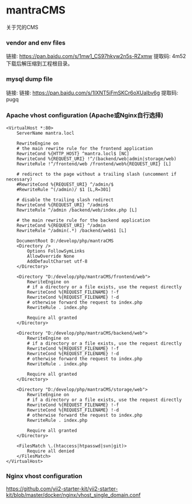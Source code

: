 # mantraCMS
关于咒的CMS

### vendor and env files
链接: https://pan.baidu.com/s/1mw1_CS97hkyw2n5s-RZxmw 提取码: 4m52  
下载后解压缩到工程根目录。

### mysql dump file
链接: 链接: https://pan.baidu.com/s/1lXNT5iFmSKCr6oXUalbv6g 提取码: pugq  

### Apache vhost configuration (Apache或Nginx自行选择)
```shell
<VirtualHost *:80>
    ServerName mantra.locl

    RewriteEngine on
    # the main rewrite rule for the frontend application
    RewriteCond %{HTTP_HOST} ^mantra.locl$ [NC] 
    RewriteCond %{REQUEST_URI} !^/(backend/web|admin|storage/web)
    RewriteRule !^/frontend/web /frontend/web%{REQUEST_URI} [L]
    
    # redirect to the page without a trailing slash (uncomment if necessary)
    #RewriteCond %{REQUEST_URI} ^/admin/$
    #RewriteRule ^(/admin)/ $1 [L,R=301]
    
    # disable the trailing slash redirect
    RewriteCond %{REQUEST_URI} ^/admin$
    RewriteRule ^/admin /backend/web/index.php [L]
    
    # the main rewrite rule for the backend application
    RewriteCond %{REQUEST_URI} ^/admin
    RewriteRule ^/admin(.*) /backend/web$1 [L]

    DocumentRoot D:/develop/php/mantraCMS
    <Directory />
        Options FollowSymLinks
        AllowOverride None
        AddDefaultCharset utf-8
    </Directory>
    
    <Directory "D:/develop/php/mantraCMS/frontend/web">
        RewriteEngine on
        # if a directory or a file exists, use the request directly
        RewriteCond %{REQUEST_FILENAME} !-f
        RewriteCond %{REQUEST_FILENAME} !-d
        # otherwise forward the request to index.php
        RewriteRule . index.php

        Require all granted
    </Directory>
    
    <Directory "D:/develop/php/mantraCMS/backend/web">
        RewriteEngine on
        # if a directory or a file exists, use the request directly
        RewriteCond %{REQUEST_FILENAME} !-f
        RewriteCond %{REQUEST_FILENAME} !-d
        # otherwise forward the request to index.php
        RewriteRule . index.php

        Require all granted
    </Directory>
    
    <Directory "D:/develop/php/mantraCMS/storage/web">
        RewriteEngine on
        # if a directory or a file exists, use the request directly
        RewriteCond %{REQUEST_FILENAME} !-f
        RewriteCond %{REQUEST_FILENAME} !-d
        # otherwise forward the request to index.php
        RewriteRule . index.php

        Require all granted
    </Directory>
    
    <FilesMatch \.(htaccess|htpasswd|svn|git)>
        Require all denied
    </FilesMatch>
</VirtualHost>
```
### Nginx vhost configuration
https://github.com/yii2-starter-kit/yii2-starter-kit/blob/master/docker/nginx/vhost_single_domain.conf
